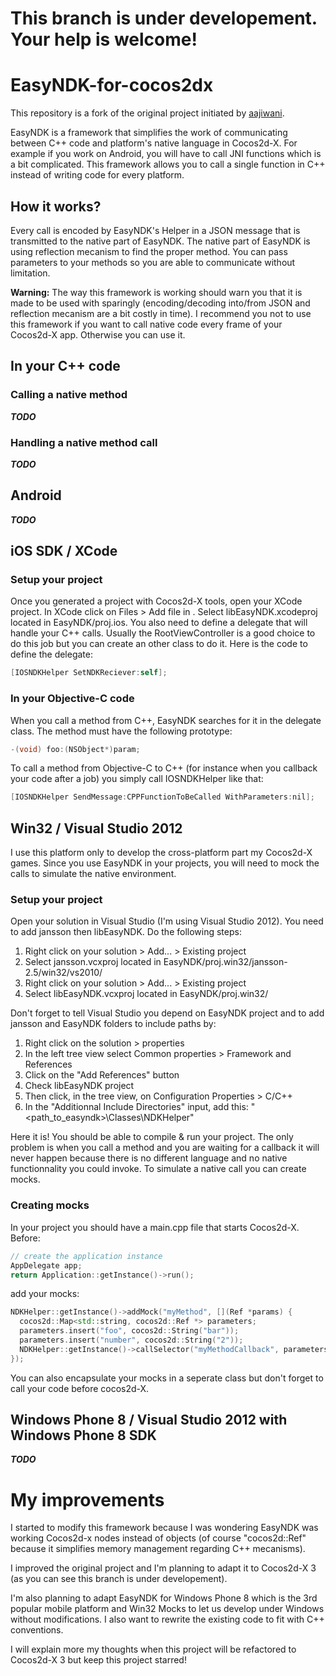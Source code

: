 This branch is under developement. Your help is welcome!
====================

# EasyNDK-for-cocos2dx

This repository is a fork of the original project initiated by [aajiwani](https://github.com/aajiwani/EasyNDK-for-cocos2dx).

EasyNDK is a framework that simplifies the work of communicating between C++ code and platform's native language in Cocos2d-X. For example if you work on Android, you will have to call JNI functions which is a bit complicated.
This framework allows you to call a single function in C++ instead of writing code for every platform.

## How it works?
Every call is encoded by EasyNDK's Helper in a JSON message that is transmitted to the native part of EasyNDK. The native part of EasyNDK is using reflection mecanism to find the proper method. You can pass parameters to your methods so you are able to communicate without limitation.

**Warning:** The way this framework is working should warn you that it is made to be used with sparingly (encoding/decoding into/from JSON and reflection mecanism are a bit costly in time). I recommend you not to use this framework if you want to call native code every frame of your Cocos2d-X app. Otherwise you can use it.

## In your C++ code
### Calling a native method
**_TODO_**

### Handling a native method call
**_TODO_**

## Android
**_TODO_**

## iOS SDK / XCode
### Setup your project
Once you generated a project with Cocos2d-X tools, open your XCode project.
In XCode click on Files > Add file in <your project>. Select libEasyNDK.xcodeproj located in EasyNDK/proj.ios.
You also need to define a delegate that will handle your C++ calls. Usually the RootViewController is a good choice to do this job but you can create an other class to do it. Here is the code to define the delegate:
```Objective-C
[IOSNDKHelper SetNDKReciever:self];
```

### In your Objective-C code
When you call a method from C++, EasyNDK searches for it in the delegate class. The method must have the following prototype:
```Objective-C
-(void) foo:(NSObject*)param;
```

To call a method from Objective-C to C++ (for instance when you callback your code after a job) you simply call IOSNDKHelper like that:
```Objective-C
[IOSNDKHelper SendMessage:CPPFunctionToBeCalled WithParameters:nil];
```

## Win32 / Visual Studio 2012
I use this platform only to develop the cross-platform part my Cocos2d-X games. Since you use EasyNDK in your projects, you will need to mock the calls to simulate the native environment.

### Setup your project
Open your solution in Visual Studio (I'm using Visual Studio 2012). You need to add jansson then libEasyNDK. Do the following steps:
1. Right click on your solution > Add... > Existing project
2. Select jansson.vcxproj located in EasyNDK/proj.win32/jansson-2.5/win32/vs2010/
3. Right click on your solution > Add... > Existing project
4. Select libEasyNDK.vcxproj located in EasyNDK/proj.win32/

Don't forget to tell Visual Studio you depend on EasyNDK project and to add jansson and EasyNDK folders to include paths by:
1. Right click on the solution > properties
2. In the left tree view select Common properties > Framework and References
3. Click on the "Add References" button
4. Check libEasyNDK project
5. Then click, in the tree view, on Configuration Properties > C/C++
6. In the "Additionnal Include Directories" input, add this: "<path_to_easyndk>\Classes\NDKHelper\"

Here it is! You should be able to compile & run your project. The only problem is when you call a method and you are waiting for a callback it will never happen because there is no different language and no native functionnality you could invoke.
To simulate a native call you can create mocks.

### Creating mocks
In your project you should have a main.cpp file that starts Cocos2d-X.
Before:
```C++
// create the application instance
AppDelegate app;
return Application::getInstance()->run();
```
add your mocks:
```C++
NDKHelper::getInstance()->addMock("myMethod", [](Ref *params) {
  cocos2d::Map<std::string, cocos2d::Ref *> parameters;
  parameters.insert("foo", cocos2d::String("bar"));
  parameters.insert("number", cocos2d::String("2"));
  NDKHelper::getInstance()->callSelector("myMethodCallback", parameters);
});
```
You can also encapsulate your mocks in a seperate class but don't forget to call your code before cocos2d-X.

## Windows Phone 8 / Visual Studio 2012 with Windows Phone 8 SDK
**_TODO_**

# My improvements

I started to modify this framework because I was wondering EasyNDK was working Cocos2d-x nodes instead of objects (of course "cocos2d::Ref" because it simplifies memory management regarding C++ mecanisms).

I improved the original project and I'm planning to adapt it to Cocos2d-X 3 (as you can see this branch is under developement).

I'm also planning to adapt EasyNDK for Windows Phone 8 which is the 3rd popular mobile platform and Win32 Mocks to let us develop under Windows without modifications.
I also want to rewrite the existing code to fit with C++ conventions.

I will explain more my thoughts when this project will be refactored to Cocos2d-X 3 but keep this project starred!
